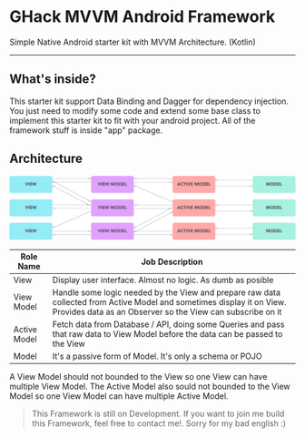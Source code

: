 # GHack MVVM Android Framework
Simple Native Android starter kit with MVVM Architecture. (Kotlin)

---

## What's inside?
This starter kit support Data Binding and Dagger for dependency injection. You just need to modify some code and extend some base class to implement this starter kit to fit with your android project. All of the framework stuff is inside "app" package.

## Architecture
![Framework Architecture](./GhackMvvm-Architecture.png)

| Role Name | Job Description |
| --- | --- |
| View | Display user interface. Almost no logic. As dumb as posible |
| View Model | Handle some logic needed by the View and prepare raw data collected from Active Model and sometimes display it on View. Provides data as an Observer so the View can subscribe on it |
| Active Model | Fetch data from Database / API, doing some Queries and pass that raw data to View Model before the data can be passed to the View |
| Model | It's a passive form of Model. It's only a schema or POJO |

A View Model should not bounded to the View so one View can have multiple View Model. The Active Model also sould not bounded to the View Model so one View Model can have multiple Active Model.

> This Framework is still on Development. If you want to join me build this Framework, feel free to contact me!. Sorry for my bad english :)


